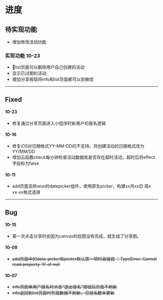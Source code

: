 # 进度
## 待实现功能
- 增加修改活动功能
### 实现功能 10-23 
- list页面可以删除用户自己创建的活动
- 显示已过期的活动
- 增加分享按钮将info和list页面都可以到微信
***
## Fixed
#### 10-23
- 修复通过分享页面进入小程序时新用户的报名逻辑
#### 10-16
- 修复iOS对日期格式YY-MM-DD的不支持，将创建活动的日期格式改为YY/MM/DD
- 增加云函数check每分钟检查活动数据库是否存在超时活动，超时后将effect字段标为false
#### 10-11
- add页面去除wux的datepicker组件，使用原生picker，构建xx月xx日 周x xx-xx格式选择
***
## Bug 
#### 10-15
- 第一次点击分享时会因为canvas的绘图没有完成，就生成了分享图。
#### 10-08
- ~~add页面中的data-picker和picker默认第一项时会报错 ：TypeError: Cannot read property '0' of null~~
#### 10-07
- ~~info页面单用户报名时点击“退出报名”按钮后页面不刷新~~
- ~~info返回到list页面时页面数据不刷新，已报名数未更新~~